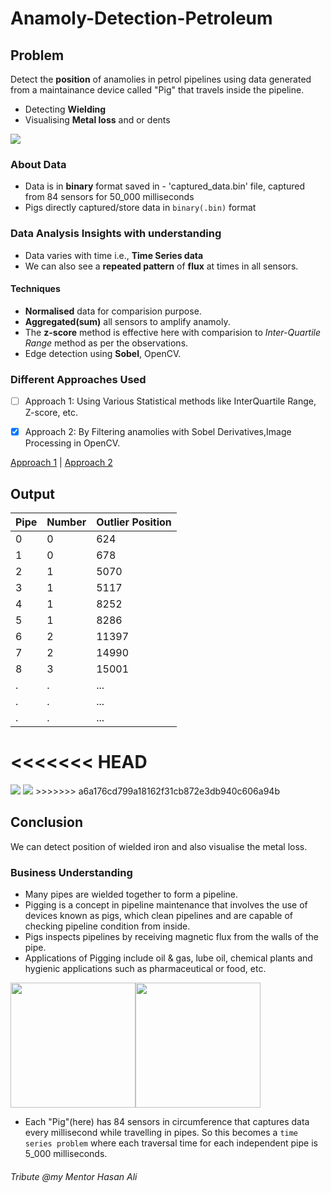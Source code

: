# Anamoly-Detection-Petroleum

## Problem
Detect the **position** of anamolies in petrol pipelines using data generated from a maintainance device called "Pig" that travels inside the pipeline.
- Detecting **Wielding**
- Visualising **Metal loss** and or dents

<img src='Images/process.gif'/>

### About Data
- Data is in **binary** format saved in - 'captured_data.bin' file, captured from 84 sensors for 50_000 milliseconds
- Pigs directly captured/store data in `binary(.bin)` format

### Data Analysis Insights with understanding
- Data varies with time i.e., **Time Series data**
- We can also see a **repeated pattern** of **flux** at times in all sensors.
   
#### Techniques 
- **Normalised** data for comparision purpose.
- **Aggregated(sum)** all sensors to amplify anamoly.
- The **z-score** method is effective here with comparision to *Inter-Quartile Range* method as per the observations.
- Edge detection using **Sobel**, OpenCV.

### Different Approaches Used
- [ ] Approach 1: Using Various Statistical methods like InterQuartile Range, Z-score, etc.

- [x] Approach 2: By Filtering anamolies with Sobel Derivatives,Image Processing in OpenCV.

[Approach 1](Notebooks/anamoly-detection.ipynb) | [Approach 2](Notebooks/anamoly-detection-using-image.ipynb)


## Output

|Pipe | Number|Outlier Position|
|-----|-------|----------------|
|0 | 0 | 624 |
|1 | 0 | 678 |
|2 | 1 | 5070 |
|3 | 1 | 5117 |
|4 | 1 | 8252 |
|5 | 1 | 8286 |
|6 | 2 | 11397 |
|7 | 2 | 14990 |
|8 | 3 | 15001 |
|. | . | ... |
|. | . | ... |
|. | . | ... |

<<<<<<< HEAD
=======
<img src='Images/Visualised-Pipes/Analysed/Pipe-8.png' />
<img src='Images/Visualised-Pipes/Wield-Positions/Pipe-8.png'/>
>>>>>>> a6a176cd799a18162f31cb872e3db940c606a94b

## Conclusion
We can detect position of wielded iron and also visualise the metal loss.

### Business Understanding
- Many pipes are wielded together to form a pipeline.
- Pigging is a concept in pipeline maintenance that involves the use of devices known as pigs, which clean pipelines and are capable of checking pipeline condition from inside.
- Pigs inspects pipelines by receiving magnetic flux from the walls of the pipe.
- Applications of Pigging include oil & gas, lube oil, chemical plants and hygienic applications such as pharmaceutical or food, etc.

<div style="display:flex"><img src='Images/petrol-pipe.jpg' width=200 height=200/>
<img src='Images/pig.jpg' width=200 height=200/></div>

- Each "Pig"(here) has 84 sensors in circumference that captures data every millisecond while travelling in pipes. So this becomes a `time series problem` where each traversal time for each independent pipe is 5_000 milliseconds.

###### Tribute @my Mentor Hasan Ali
